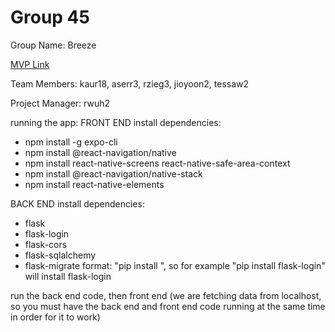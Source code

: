 # Group 45
Group Name: Breeze

[MVP Link](https://docs.google.com/document/d/1e_yWQLrd8W6waS-R71QX9kZ5-ks18lrWPlCjAYAbBB0/edit?usp=sharing)

Team Members: kaur18, aserr3, rzieg3, jioyoon2, tessaw2

Project Manager: rwuh2

running the app:
FRONT END
install dependencies:
- npm install -g expo-cli
- npm install @react-navigation/native
- npm install react-native-screens react-native-safe-area-context
- npm install @react-navigation/native-stack
- npm install react-native-elements

BACK END
install dependencies: 
- flask
- flask-login
- flask-cors
- flask-sqlalchemy
- flask-migrate
format: "pip install <dependency name>", so for example "pip install flask-login" will install flask-login

run the back end code, then front end (we are fetching data from localhost, so you must have the back end and front end code running
at the same time in order for it to work)
